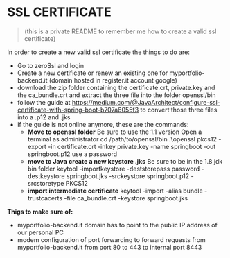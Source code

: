 
# SSL CERTIFICATE

> (this is a private README to remember me how to create a valid ssl certificate)

In order to create a new valid ssl certificate the things to do are:
- Go to zeroSsl and login
- Create a new certificate or renew an existing one for myportfolio-backend.it (domain hosted in register.it account google)
- download the zip folder containing the certificate.crt, private.key and the ca_bundle.crt and extract the three file into the folder openssl/bin
- follow the guide at https://medium.com/@JavaArchitect/configure-ssl-certificate-with-spring-boot-b707a6055f3 to convert those three files into a .p12 and .jks
- if the guide is not online anymore, these are the commands:
	- **Move to openssl folder**
		Be sure to use the 1.1 version
		Open a terminal as administrator
		cd /path/to/openssl/bin
		.\openssl pkcs12 -export -in certificate.crt -inkey private.key -name springboot -out springboot.p12
		use a password
	- **move to Java**
	  **create a new keystore .jks**
	  	Be sure to be in the 1.8 jdk bin folder
		keytool -importkeystore -deststorepass password -destkeystore springboot.jks -srckeystore springboot.p12 -srcstoretype PKCS12
	- **import intermediate certificate**
		keytool -import -alias bundle -trustcacerts -file ca_bundle.crt -keystore springboot.jks

**Thigs to make sure of:**
 - myportfolio-backend.it domain has to point to the public IP address of our personal PC
 - modem configuration of port forwarding to forward requests from myportfolio-backend.it from port 80 to 443 to internal port 8443
